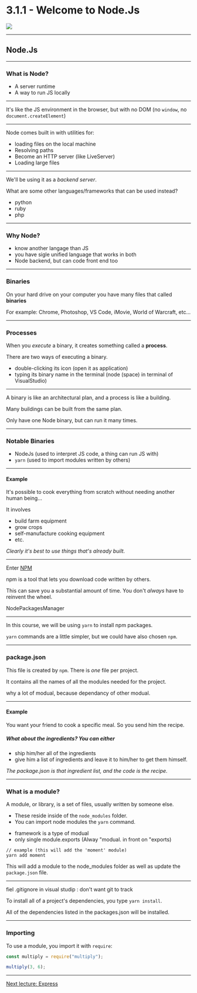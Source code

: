 # 3.1.1 - Welcome to Node.Js

<img src="https://media0.giphy.com/media/l0MYt5jPR6QX5pnqM/giphy.gif" style="min-width: 50%;" />

---

## Node.Js

---

### What is Node?

- A server runtime
- A way to run JS locally

---

It's like the JS environment in the browser, but with no DOM (no `window`, no `document.createElement`)

---

Node comes built in with utilities for:

- loading files on the local machine
- Resolving paths
- Become an HTTP server (like LiveServer)
- Loading large files

---

We'll be using it as a _backend server_.

What are some other languages/frameworks that can be used instead?

- python
- ruby
- php

---

### Why Node?

- know another langage than JS
- you have sigle unified language that works in both
- Node backend, but can code front end too

---

### Binaries

On your hard drive on your computer you have many files that called **binaries**

For example: Chrome, Photoshop, VS Code, iMovie, World of Warcraft, etc...

---

### Processes

When you _execute_ a binary, it creates something called a **process**.

There are two ways of executing a binary.

- double-clicking its icon (open it as application)
- typing its binary name in the terminal (node (space) in terminal of VisualStudio)

---

A binary is like an architectural plan, and a process is like a building.

Many buildings can be built from the same plan.

Only have one Node binary, but can run it many times.

---

### Notable Binaries

- NodeJs (used to interpret JS code, a thing can run JS with)
- `yarn` (used to import modules written by others)

---

#### Example

It's possible to cook everything from scratch without needing another human being...

It involves

- build farm equipment
- grow crops
- self-manufacture cooking equipment
- etc.

_Clearly it's best to use things that's already built._

---

Enter [NPM](https://www.npmjs.com/https://www.npmjs.com/)

npm is a tool that lets you download code written by others.

This can save you a substantial amount of time. You don't _always_ have to reinvent the wheel.

NodePackagesManager

---

In this course, we will be using `yarn` to install npm packages.

`yarn` commands are a little simpler, but we could have also chosen `npm`.

---

### package.json

This file is created by `npm`. There is _one_ file per project.

It contains all the names of all the modules needed for the project.

why a lot of modual, because dependancy of other modual.

---

#### Example

You want your friend to cook a specific meal. So you send him the recipe.

##### What about the ingredients? You can either

- ship him/her all of the ingredients
- give him a list of ingredients and leave it to him/her to get them himself.

_The package.json is that ingredient list, and the code is the recipe._

---

### What is a module?

A module, or library, is a set of files, usually written by someone else.

- These reside inside of the `node_modules` folder.
- You can import node modules the `yarn` command.

* framework is a type of modual
* only single module.exports (Alway "modual. in front on "exports)

```
// example (this will add the 'moment' module)
yarn add moment
```

This will add a module to the node_modules folder as well as update the `package.json` file.

---

fiel .gitignore in visual studip : don't want git to track

To install all of a project's dependencies, you type `yarn install`.

All of the dependencies listed in the packages.json will be installed.

---

### Importing

To use a module, you import it with `require`:

```js
const multiply = require("multiply");

multiply(3, 6);
```

---

[Next lecture: Express](../lecture-2-express)
